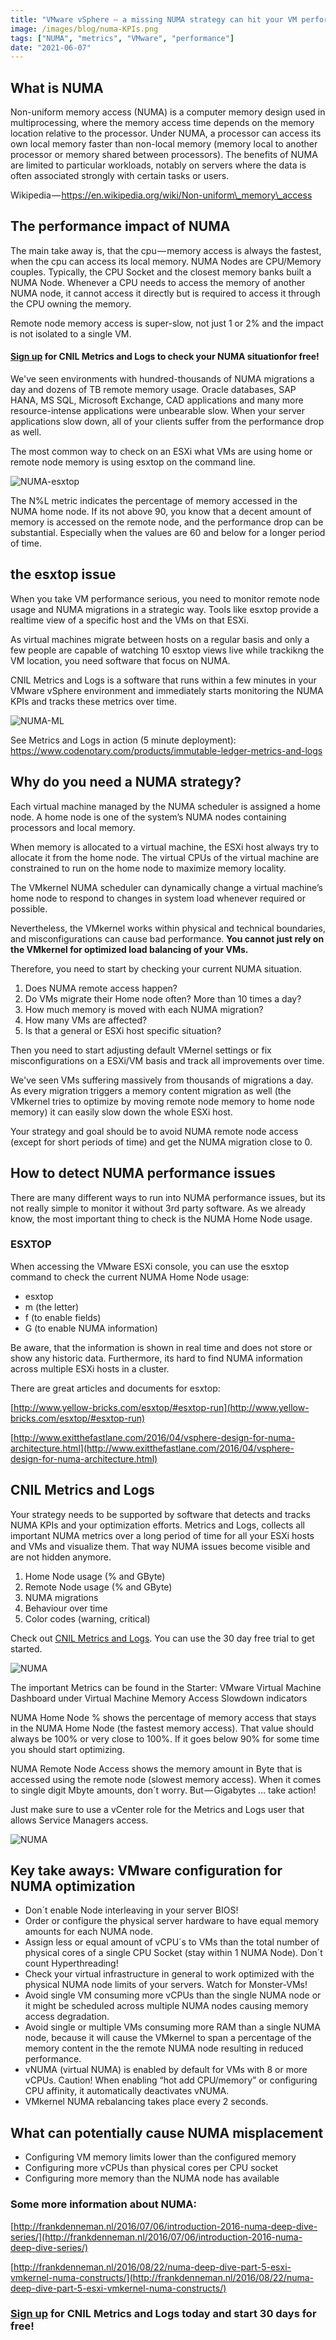 ```yaml
---
title: "VMware vSphere — a missing NUMA strategy can hit your VM performance by 70%!"
image: /images/blog/numa-KPIs.png
tags: ["NUMA", "metrics", "VMware", "performance"]
date: "2021-06-07"
---
```


## What is NUMA

Non-uniform memory access (NUMA) is a computer memory design used in multiprocessing, where the memory access time depends on the memory location relative to the processor. Under NUMA, a processor can access its own local memory faster than non-local memory (memory local to another processor or memory shared between processors). The benefits of NUMA are limited to particular workloads, notably on servers where the data is often associated strongly with certain tasks or users. 

Wikipedia — https://en.wikipedia.org/wiki/Non-uniform\_memory\_access

## The performance impact of NUMA

The main take away is, that the cpu — memory access is always the fastest, when the cpu can access its local memory. NUMA Nodes are CPU/Memory couples. Typically, the CPU Socket and the closest memory banks built a NUMA Node. Whenever a CPU needs to access the memory of another NUMA node, it cannot access it directly but is required to access it through the CPU owning the memory.

Remote node memory access is super-slow, not just 1 or 2% and the impact is not isolated to a single VM.

#### [Sign up](https://www.codenotary.com/products/immutable-ledger-metrics-and-logs) for CNIL Metrics and Logs to check your NUMA situationfor free!

We've seen environments with hundred-thousands of NUMA migrations a day and dozens of TB remote memory usage. Oracle databases, SAP HANA, MS SQL, Microsoft Exchange, CAD applications and many more resource-intense applications were unbearable slow. When your server applications slow down, all of your clients suffer from the performance drop as well.

The most common way to check on an ESXi what VMs are using home or remote node memory is using esxtop on the command line. 

![NUMA-esxtop](/images/blog/numa-esxtop.png)

The N%L metric indicates the percentage of memory accessed in the NUMA home node.
If its not above 90, you know that a decent amount of memory is accessed on the remote node, and the performance drop can be substantial. Especially when the values are 60 and below for a longer period of time.

## the esxtop issue

When you take VM performance serious, you need to monitor remote node usage and NUMA migrations in a strategic way. Tools like esxtop provide a realtime view of a specific host and the VMs on that ESXi.

As virtual machines migrate between hosts on a regular basis and only a few people are capable of watching 10 esxtop views live while trackikng the VM location, you need software that focus on NUMA.

CNIL Metrics and Logs is a software that runs within a few minutes in your VMware vSphere environment and immediately starts monitoring the NUMA KPIs and tracks these metrics over time.

![NUMA-ML](/images/blog/numa-KPIs.png)

See Metrics and Logs in action (5 minute deployment): https://www.codenotary.com/products/immutable-ledger-metrics-and-logs

## Why do you need a NUMA strategy?

Each virtual machine managed by the NUMA scheduler is assigned a home node. A home node is one of the system’s NUMA nodes containing processors and local memory.

When memory is allocated to a virtual machine, the ESXi host always try to allocate it from the home node. The virtual CPUs of the virtual machine are constrained to run on the home node to maximize memory locality.

The VMkernel NUMA scheduler can dynamically change a virtual machine’s home node to respond to changes in system load whenever required or possible.

Nevertheless, the VMkernel works within physical and technical boundaries, and misconfigurations can cause bad performance. 
**You cannot just rely on the VMkernel for optimized load balancing of your VMs.**

Therefore, you need to start by checking your current NUMA situation.

1) Does NUMA remote access happen?
2) Do VMs migrate their Home node often? More than 10 times a day?
3) How much memory is moved with each NUMA migration?
4) How many VMs are affected?
5) Is that a general or ESXi host specific situation?

Then you need to start adjusting default VMernel settings or fix misconfigurations on a ESXi/VM basis and track all improvements over time.

We've seen VMs suffering massively from thousands of migrations a day. As every migration triggers a memory content migration as well (the VMkernel tries to optimize by moving remote node memory to home node memory) it can easily slow down the whole ESXi host.

Your strategy and goal should be to avoid NUMA remote node access (except for short periods of time) and get the NUMA migration close to 0.


## How to detect NUMA performance issues

There are many different ways to run into NUMA performance issues, but its not really simple to monitor it without 3rd party software. As we already know, the most important thing to check is the NUMA Home Node usage.

### ESXTOP

When accessing the VMware ESXi console, you can use the esxtop command to check the current NUMA Home Node usage:

- esxtop
- m (the letter)
- f (to enable fields)
- G (to enable NUMA information)

Be aware, that the information is shown in real time and does not store or show any historic data. Furthermore, its hard to find NUMA information across multiple ESXi hosts in a cluster.

There are great articles and documents for esxtop:

[http://www.yellow-bricks.com/esxtop/#esxtop-run](http://www.yellow-bricks.com/esxtop/#esxtop-run)

[http://www.exitthefastlane.com/2016/04/vsphere-design-for-numa-architecture.html](http://www.exitthefastlane.com/2016/04/vsphere-design-for-numa-architecture.html)

## CNIL Metrics and Logs

Your strategy needs to be supported by software that detects and tracks NUMA KPIs and your optimization efforts. 
Metrics and Logs, collects all important NUMA metrics over a long period of time for all your ESXi hosts and VMs and visualize them. That way NUMA issues become visible and are not hidden anymore.

1) Home Node usage (% and GByte)
2) Remote Node usage (% and GByte)
3) NUMA migrations
4) Behaviour over time
5) Color codes (warning, critical)

Check out [CNIL Metrics and Logs](https://www.codenotary.com/products/immutable-ledger-metrics-and-logs). You can use the 30 day free trial to get started.

![NUMA](/images/blog/numa-2.png)

The important Metrics can be found in the Starter: VMware Virtual Machine Dashboard under Virtual Machine Memory Access Slowdown indicators

NUMA Home Node % shows the percentage of memory access that stays in the NUMA Home Node (the fastest memory access). That value should always be 100% or very close to 100%. If it goes below 90% for some time you should start optimizing.

NUMA Remote Node Access shows the memory amount in Byte that is accessed using the remote node (slowest memory access). When it comes to single digit Mbyte amounts, don´t worry. But — Gigabytes … take action!

Just make sure to use a vCenter role for the Metrics and Logs  user that allows Service Managers access.

![NUMA](/images/blog/numa-3.png)

## Key take aways: VMware configuration for NUMA optimization

- Don´t enable Node interleaving in your server BIOS!
- Order or configure the physical server hardware to have equal memory amounts for each NUMA node.
- Assign less or equal amount of vCPU´s to VMs than the total number of physical cores of a single CPU Socket (stay within 1 NUMA Node). Don´t count Hyperthreading!
- Check your virtual infrastructure in general to work optimized with the physical NUMA node limits of your servers. Watch for Monster-VMs!
- Avoid single VM consuming more vCPUs than the single NUMA node or it might be scheduled across multiple NUMA nodes causing memory access degradation.
- Avoid single or multiple VMs consuming more RAM than a single NUMA node, because it will cause the VMkernel to span a percentage of the memory content in the the remote NUMA node resulting in reduced performance.
- vNUMA (virtual NUMA) is enabled by default for VMs with 8 or more vCPUs. Caution! When enabling “hot add CPU/memory” or configuring CPU affinity, it automatically deactivates vNUMA.
- VMkernel NUMA rebalancing takes place every 2 seconds.

## What can potentially cause NUMA misplacement

- Configuring VM memory limits lower than the configured memory
- Configuring more vCPUs than physical cores per CPU socket
- Configuring more memory than the NUMA node has available

### Some more information about NUMA:

[http://frankdenneman.nl/2016/07/06/introduction-2016-numa-deep-dive-series/](http://frankdenneman.nl/2016/07/06/introduction-2016-numa-deep-dive-series/)

[http://frankdenneman.nl/2016/08/22/numa-deep-dive-part-5-esxi-vmkernel-numa-constructs/](http://frankdenneman.nl/2016/08/22/numa-deep-dive-part-5-esxi-vmkernel-numa-constructs/)

### [Sign up](https://www.codenotary.com/products/immutable-ledger-metrics-and-logs) for CNIL Metrics and Logs today and start 30 days for free!
